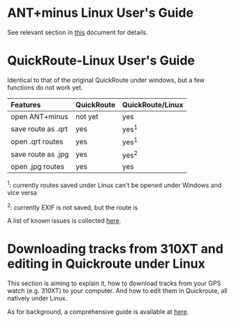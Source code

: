 # ANT+minus Linux User's Guide #

See relevant section in [this](http://code.google.com/p/antpm/source/browse/docs/notes.txt) document for details.


# QuickRoute-Linux User's Guide #

Identical to that of the original QuickRoute under windows, but a few functions do not work yet.

| Features           | QuickRoute | QuickRoute/Linux |
|:-------------------|:-----------|:-----------------|
| open ANT+minus     | not yet    | yes              |
| save route as .qrt | yes        | yes<sup>1</sup>           |
| open .qrt routes   | yes        | yes<sup>1</sup>           |
| save route as .jpg | yes        | yes<sup>2</sup>           |
| open .jpg routes   | yes        | yes              |

<sup>1</sup>: currently routes saved under Linux can't be opened under Windows and vice versa

<sup>2</sup>: currently EXIF is not saved, but the route is

A list of known issues is collected [here](http://gitorious.org/quickroute-git/quickroute-git/blobs/mono1/scripts/README).


# Downloading tracks from 310XT and editing in Quickroute under Linux #

This section is aiming to explain it, how to download tracks from your GPS watch (e.g. 310XT) to your computer. And how to edit them in Quickroute, all natively under Linux.

As for background, a comprehensive guide is available at [here](http://o-training.net/blog/2011/04/13/gps-analysis-for-orienteering-the-basics).